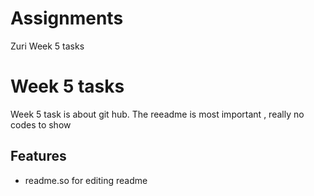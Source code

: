 # Assignments
Zuri Week 5 tasks


# Week 5 tasks

Week 5 task is about git hub. The reeadme is most important , really no codes to show



## Features

- readme.so  for editing readme

